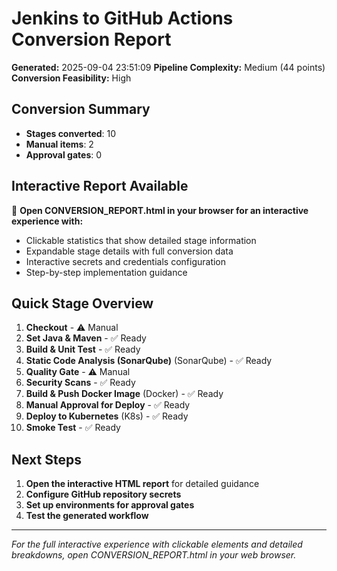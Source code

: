 # Jenkins to GitHub Actions Conversion Report

**Generated:** 2025-09-04 23:51:09
**Pipeline Complexity:** Medium (44 points)
**Conversion Feasibility:** High

## Conversion Summary
- **Stages converted**: 10
- **Manual items**: 2
- **Approval gates**: 0

## Interactive Report Available
📱 **Open CONVERSION_REPORT.html in your browser for an interactive experience with:**
- Clickable statistics that show detailed stage information
- Expandable stage details with full conversion data
- Interactive secrets and credentials configuration
- Step-by-step implementation guidance

## Quick Stage Overview

1. **Checkout**  - ⚠️ Manual
2. **Set Java & Maven**  - ✅ Ready
3. **Build & Unit Test**  - ✅ Ready
4. **Static Code Analysis (SonarQube)** (SonarQube) - ✅ Ready
5. **Quality Gate**  - ⚠️ Manual
6. **Security Scans**  - ✅ Ready
7. **Build & Push Docker Image** (Docker) - ✅ Ready
8. **Manual Approval for Deploy**  - ✅ Ready
9. **Deploy to Kubernetes** (K8s) - ✅ Ready
10. **Smoke Test**  - ✅ Ready

## Next Steps
1. **Open the interactive HTML report** for detailed guidance
2. **Configure GitHub repository secrets**
3. **Set up environments for approval gates**
4. **Test the generated workflow**

---
*For the full interactive experience with clickable elements and detailed breakdowns, open CONVERSION_REPORT.html in your web browser.*